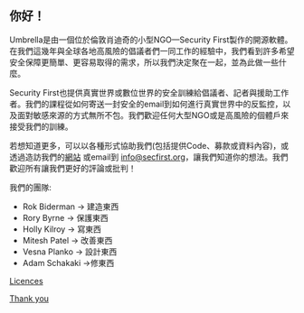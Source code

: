 [Title]: # (關於)
[Order]: # (0)

## 你好！

Umbrella是由一個位於倫敦肖迪奇的小型NGO—Security First製作的開源軟體。在我們這幾年與全球各地高風險的倡議者們一同工作的經驗中，我們看到許多希望安全保障更簡單、更容易取得的需求，所以我們決定聚在一起，並為此做一些什麼。

Security First也提供真實世界或數位世界的安全訓練給倡議者、記者與援助工作者。我們的課程從如何寄送一封安全的email到如何進行真實世界中的反監控，以及面對敏感來源的方式無所不包。我們歡迎任何大型NGO或是高風險的個體戶來接受我們的訓練。

若想知道更多，可以以各種形式協助我們(包括提供Code、募款或資料內容)，或透過造訪我們的[網站](https://secfirst.org) 或email到 info@secfirst.org，讓我們知道你的想法。我們歡迎所有讓我們更好的評論或批判！

我們的團隊:

* Rok Biderman -> 建造東西
* Rory Byrne -> 保護東西
* Holly Kilroy -> 寫東西
* Mitesh Patel -> 改善東西
* Vesna Planko -> 設計東西
* Adam Schakaki ->修東西

[Licences](umbrella://licences/) 

[Thank you](umbrella://thankyou/)
